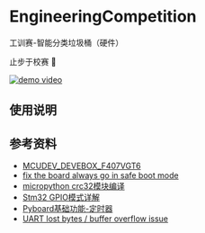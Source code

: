 # EngineeringCompetition

工训赛-智能分类垃圾桶（硬件）

止步于校赛 🙂

[![demo video](sources/readme/demo.jpg)](sources/readme/demo.mp4)

## 使用说明

## 参考资料

- [MCUDEV_DEVEBOX_F407VGT6](https://github.com/mcauser/MCUDEV_DEVEBOX_F407VGT6)
- [fix the board always go in safe boot mode](https://forum.micropython.org/viewtopic.php?f=12&t=4872&start=10)
- [micropython crc32模块编译](https://forum.micropython.org/viewtopic.php?t=648)
- [Stm32 GPIO模式详解](https://www.cnblogs.com/chris-cp/p/3937762.html)
- [Pyboard基础功能-定时器](https://www.cnblogs.com/iBoundary/p/11514209.html)
- [UART lost bytes / buffer overflow issue](https://forum.micropython.org/viewtopic.php?t=6244)